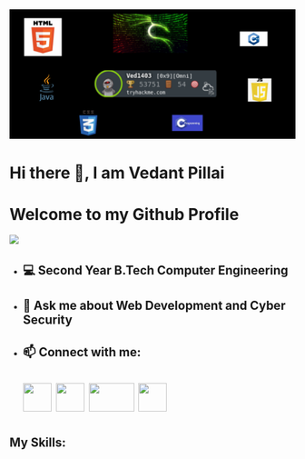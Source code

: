 <img src=https://github.com/Codewith-Vedant/Codewith-Vedant/blob/main/Gitbanner.png>

 <h1>Hi there 👋, I am Vedant Pillai</h1>
<h1>Welcome to my Github Profile</h1>
<img src=https://komarev.com/ghpvc/?username=Codewith-Vedant&color=40E0D0>

- <h2>💻 Second Year B.Tech Computer Engineering</h2>
- <h2>💬 Ask me about Web Development and Cyber Security</h2>
- <h2>📫 Connect with me:</h2><br>
  <a href=https://www.instagram.com/vspillai_0701/>
   <img src=https://dreamfoundry.org/wp-content/uploads/2018/12/instagram-logo-png-transparent-background.png width=50 height=50></a>&nbsp;
  <a href=https://www.linkedin.com/in/vedant-pillai-842ba625a/>
    <img src=https://th.bing.com/th/id/OIP.w_zDkEJ9aLiWR-g0rff8hwHaHa?rs=1&pid=ImgDetMain width=50 height=50></a>&nbsp;
  <a href=https://tryhackme.com/p/Ved1403>
    <img src=https://assets.tryhackme.com/img/THMlogo.png width=80 height=50></a>&nbsp;
  <a href=https://twitter.com/Vspillai0>
    <img src=https://www.freepnglogos.com/uploads/twitter-x-logo-png/twitter-x-logo-png-9.png width=50 height=50></a>&nbsp;
<h1></h1>
<h2>My Skills:</h2>



